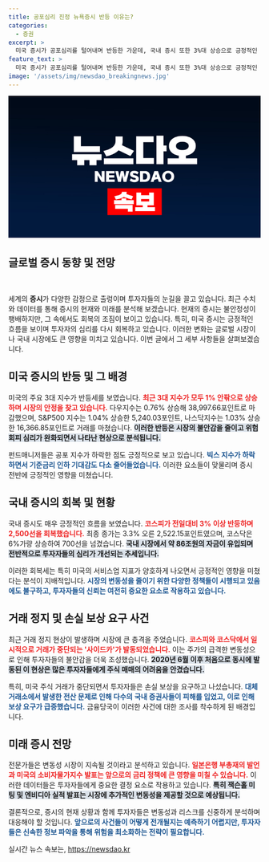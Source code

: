 ```yaml
---
title: 공포심리 진정 뉴욕증시 반등 이유는?
categories:
  - 증권
excerpt: >
  미국 증시가 공포심리를 털어내며 반등한 가운데, 국내 증시 또한 3%대 상승으로 긍정적인 흐름을 보였습니다. 그러나 일본은행 발언과 미국 소비자물가지수 발표가 변수로 남아 있습니다. 서학개미들의 손실 보상 요구도 주목할 만합니다.
feature_text: >
  미국 증시가 공포심리를 털어내며 반등한 가운데, 국내 증시 또한 3%대 상승으로 긍정적인 흐름을 보였습니다. 그러나 일본은행 발언과 미국 소비자물가지수 발표가 변수로 남아 있습니다. 서학개미들의 손실 보상 요구도 주목할 만합니다.
image: '/assets/img/newsdao_breakingnews.jpg'
---
```


<p><img src="/assets/img/newsdao_breakingnews.jpg" alt="firstkoreanews 속보" /></p>

<h2 data-ke-size="size26">글로벌 증시 동향 및 전망</h2>

<p data-ke-size="size16">&nbsp;</p>

<p>세계의 <b>증시</b>가 다양한 감정으로 출렁이며 투자자들의 눈길을 끌고 있습니다. 최근 수치와 데이터를 통해 증시의 현재와 미래를 분석해 보겠습니다. 현재의 증시는 불안정성이 팽배하지만, 그 속에서도 회복의 조짐이 보이고 있습니다. 특히, 미국 증시는 긍정적인 흐름을 보이며 투자자의 심리를 다시 회복하고 있습니다. 이러한 변화는 글로벌 시장이나 국내 시장에도 큰 영향을 미치고 있습니다. 이번 글에서 그 세부 사항들을 살펴보겠습니다.</p>

<h2 data-ke-size="size26">미국 증시의 반등 및 그 배경</h2>

<p>미국의 주요 3대 지수가 반등세를 보였습니다. <b><span style="color: #ee2323;">최근 3대 지수가 모두 1% 안팎으로 상승하며 시장의 안정을 찾고 있습니다.</span></b> 다우지수는 0.76% 상승해 38,997.66포인트로 마감했으며, S&amp;P500 지수는 1.04% 상승한 5,240.03포인트, 나스닥지수는 1.03% 상승한 16,366.85포인트로 거래를 마쳤습니다. <b><span style="background-color: #21538527;">이러한 반등은 시장의 불안감을 줄이고 위험 회피 심리가 완화되면서 나타난 현상으로 분석됩니다.</span></b> </p>

<p>펀드매니저들은 공포 지수가 하락한 점도 긍정적으로 보고 있습니다. <b><span style="color: #1a5490;">빅스 지수가 하락하면서 기준금리 인하 기대감도 다소 줄어들었습니다.</span></b> 이러한 요소들이 맞물리며 증시 전반에 긍정적인 영향을 미쳤습니다.</p>

<h2 data-ke-size="size26">국내 증시의 회복 및 현황</h2>

<p>국내 증시도 매우 긍정적인 흐름을 보였습니다. <b><span style="color: #ee2323;">코스피가 전일대비 3% 이상 반등하며 2,500선을 회복했습니다.</span></b> 최종 종가는 3.3% 오른 2,522.15포인트였으며, 코스닥은 6%가량 상승하여 700선을 넘겼습니다. <b><span style="background-color: #21538527;">국내 시장에서 약 86조원의 자금이 유입되며 전반적으로 투자자들의 심리가 개선되는 추세입니다.</span></b> </p>

<p>이러한 회복세는 특히 미국의 서비스업 지표가 양호하게 나오면서 긍정적인 영향을 미쳤다는 분석이 지배적입니다. <b><span style="color: #1a5490;">시장의 변동성을 줄이기 위한 다양한 정책들이 시행되고 있음에도 불구하고, 투자자들의 신뢰는 여전히 중요한 요소로 작용하고 있습니다.</span></b></p>

<h2 data-ke-size="size26">거래 정지 및 손실 보상 요구 사건</h2>

<p>최근 거래 정지 현상이 발생하며 시장에 큰 충격을 주었습니다. <b><span style="color: #ee2323;">코스피와 코스닥에서 일시적으로 거래가 중단되는 '사이드카'가 발동되었습니다.</span></b> 이는 주가의 급격한 변동성으로 인해 투자자들의 불안감을 더욱 조성했습니다. <b><span style="background-color: #21538527;">2020년 6월 이후 처음으로 동시에 발동된 이 현상은 많은 투자자들에게 주식 매매의 어려움을 안겼습니다.</span></b> </p>

<p>특히, 미국 주식 거래가 중단되면서 투자자들은 손실 보상을 요구하고 나섰습니다. <b><span style="color: #1a5490;">대체거래소에서 발생한 전산 문제로 인해 다수의 국내 증권사들이 피해를 입었고, 이로 인해 보상 요구가 급증했습니다.</span></b> 금융당국이 이러한 사건에 대한 조사를 착수하게 된 배경입니다.</p>

<h2 data-ke-size="size26">미래 증시 전망</h2>

<p>전문가들은 변동성 시장이 지속될 것이라고 분석하고 있습니다. <b><span style="color: #ee2323;">일본은행 부총재의 발언과 미국의 소비자물가지수 발표는 앞으로의 금리 정책에 큰 영향을 미칠 수 있습니다.</span></b> 이러한 데이터들은 투자자들에게 중요한 결정 요소로 작용하고 있습니다. <b><span style="background-color: #21538527;">특히 잭슨홀 미팅 및 엔비디아 실적 발표는 시장에 추가적인 변동성을 제공할 것으로 예상됩니다.</span></b></p>

<p>결론적으로, 증시의 현재 상황과 함께 투자자들은 변동성과 리스크를 신중하게 분석하며 대응해야 할 것입니다. <b><span style="color: #1a5490;">앞으로의 사건들이 어떻게 전개될지는 예측하기 어렵지만, 투자자들은 신속한 정보 파악을 통해 위험을 최소화하는 전략이 필요합니다.</span></b></p>

<p data-ke-size="size16"></p>
실시간 뉴스 속보는, <a href="https://newsdao.kr" rel="dofollow">https://newsdao.kr</a>


